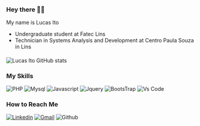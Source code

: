 ### Hey there 👋👋
My name is Lucas Ito
- Undergraduate student at Fatec Lins 
- Technician in Systems Analysis and Development at Centro Paula Souza in Lins
####
![Lucas Ito GitHub stats](https://github-readme-stats.vercel.app/api?username=lucasito028&hide=contribs,prs)
####
<!--
![Lucas Ito GitHub stats](https://github-readme-stats.vercel.app/api/top-langs/?username=lucasito028&theme=blue-green)
-->
### My Skills

![PHP](https://img.shields.io/badge/PHP-777BB4?style=for-the-badge&logo=php&logoColor=white)
![Mysql](https://img.shields.io/badge/MySQL-00000F?style=for-the-badge&logo=mysql&logoColor=white)
![Javascript](https://img.shields.io/badge/JavaScript-F7DF1E?style=for-the-badge&logo=javascript&logoColor=black)
![Jquery](https://img.shields.io/badge/jQuery-0769AD?style=for-the-badge&logo=jquery&logoColor=white)
![BootsTrap](https://img.shields.io/badge/Bootstrap-563D7C?style=for-the-badge&logo=bootstrap&logoColor=white)
![Vs Code](https://img.shields.io/badge/Visual_Studio_Code-0078D4?style=for-the-badge&logo=visual%20studio%20code&logoColor=white)

### How to Reach Me
[![Linkedin](https://img.shields.io/badge/LinkedIn-0077B5?style=for-the-badge&logo=linkedin&logoColor=white&link=https://www.linkedin.com/in/lucas-toshihiro-ito-7a1b7a226/)](https://www.linkedin.com/in/lucas-toshihiro-ito-7a1b7a226/)
[![Gmail](https://img.shields.io/badge/Gmail-D14836?style=for-the-badge&logo=gmail&logoColor=white&link=mailto:lucastoshihiroito28@gmail.com)](mailto:lucastoshihiroito28@gmail.com)
![Github](https://img.shields.io/badge/GitHub-100000?style=for-the-badge&logo=github&logoColor=white)
